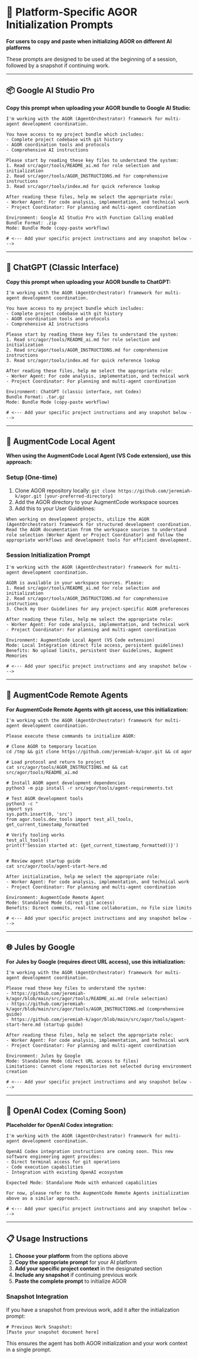 # 🚀 Platform-Specific AGOR Initialization Prompts

**For users to copy and paste when initializing AGOR on different AI platforms**

These prompts are designed to be used at the beginning of a session, followed by a snapshot if continuing work.

---

## 📦 Google AI Studio Pro

**Copy this prompt when uploading your AGOR bundle to Google AI Studio:**

```
I'm working with the AGOR (AgentOrchestrator) framework for multi-agent development coordination.

You have access to my project bundle which includes:
- Complete project codebase with git history
- AGOR coordination tools and protocols
- Comprehensive AI instructions

Please start by reading these key files to understand the system:
1. Read src/agor/tools/README_ai.md for role selection and initialization
2. Read src/agor/tools/AGOR_INSTRUCTIONS.md for comprehensive instructions
3. Read src/agor/tools/index.md for quick reference lookup

After reading these files, help me select the appropriate role:
- Worker Agent: For code analysis, implementation, and technical work
- Project Coordinator: For planning and multi-agent coordination

Environment: Google AI Studio Pro with Function Calling enabled
Bundle Format: .zip
Mode: Bundle Mode (copy-paste workflow)

# <--- Add your specific project instructions and any snapshot below --->
```

---

## 💬 ChatGPT (Classic Interface)

**Copy this prompt when uploading your AGOR bundle to ChatGPT:**

```
I'm working with the AGOR (AgentOrchestrator) framework for multi-agent development coordination.

You have access to my project bundle which includes:
- Complete project codebase with git history
- AGOR coordination tools and protocols
- Comprehensive AI instructions

Please start by reading these key files to understand the system:
1. Read src/agor/tools/README_ai.md for role selection and initialization
2. Read src/agor/tools/AGOR_INSTRUCTIONS.md for comprehensive instructions
3. Read src/agor/tools/index.md for quick reference lookup

After reading these files, help me select the appropriate role:
- Worker Agent: For code analysis, implementation, and technical work
- Project Coordinator: For planning and multi-agent coordination

Environment: ChatGPT (classic interface, not Codex)
Bundle Format: .tar.gz
Mode: Bundle Mode (copy-paste workflow)

# <--- Add your specific project instructions and any snapshot below --->
```

---

## 🤖 AugmentCode Local Agent

**When using the AugmentCode Local Agent (VS Code extension), use this approach:**

### Setup (One-time)

1. Clone AGOR repository locally: `git clone https://github.com/jeremiah-k/agor.git [your-preferred-directory]`
2. Add the AGOR directory to your AugmentCode workspace sources
3. Add this to your User Guidelines:

```
When working on development projects, utilize the AGOR (AgentOrchestrator) framework for structured development coordination. Read the AGOR documentation from the workspace sources to understand role selection (Worker Agent or Project Coordinator) and follow the appropriate workflows and development tools for efficient development.
```

### Session Initialization Prompt

```
I'm working with the AGOR (AgentOrchestrator) framework for multi-agent development coordination.

AGOR is available in your workspace sources. Please:
1. Read src/agor/tools/README_ai.md for role selection and initialization
2. Read src/agor/tools/AGOR_INSTRUCTIONS.md for comprehensive instructions
3. Check my User Guidelines for any project-specific AGOR preferences

After reading these files, help me select the appropriate role:
- Worker Agent: For code analysis, implementation, and technical work
- Project Coordinator: For planning and multi-agent coordination

Environment: AugmentCode Local Agent (VS Code extension)
Mode: Local Integration (direct file access, persistent guidelines)
Benefits: No upload limits, persistent User Guidelines, Augment Memories

# <--- Add your specific project instructions and any snapshot below --->
```

---

## 🔗 AugmentCode Remote Agents

**For AugmentCode Remote Agents with git access, use this initialization:**

```
I'm working with the AGOR (AgentOrchestrator) framework for multi-agent development coordination.

Please execute these commands to initialize AGOR:

# Clone AGOR to temporary location
cd /tmp && git clone https://github.com/jeremiah-k/agor.git && cd agor

# Load protocol and return to project
cat src/agor/tools/AGOR_INSTRUCTIONS.md && cat src/agor/tools/README_ai.md

# Install AGOR agent development dependencies
python3 -m pip install -r src/agor/tools/agent-requirements.txt

# Test AGOR development tools
python3 -c "
import sys
sys.path.insert(0, 'src')
from agor.tools.dev_tools import test_all_tools, get_current_timestamp_formatted

# Verify tooling works
test_all_tools()
print(f'Session started at: {get_current_timestamp_formatted()}')
"

# Review agent startup guide
cat src/agor/tools/agent-start-here.md

After initialization, help me select the appropriate role:
- Worker Agent: For code analysis, implementation, and technical work
- Project Coordinator: For planning and multi-agent coordination

Environment: AugmentCode Remote Agent
Mode: Standalone Mode (direct git access)
Benefits: Direct commits, real-time collaboration, no file size limits

# <--- Add your specific project instructions and any snapshot below --->
```

---

## 🌐 Jules by Google

**For Jules by Google (requires direct URL access), use this initialization:**

```
I'm working with the AGOR (AgentOrchestrator) framework for multi-agent development coordination.

Please read these key files to understand the system:
- https://github.com/jeremiah-k/agor/blob/main/src/agor/tools/README_ai.md (role selection)
- https://github.com/jeremiah-k/agor/blob/main/src/agor/tools/AGOR_INSTRUCTIONS.md (comprehensive guide)
- https://github.com/jeremiah-k/agor/blob/main/src/agor/tools/agent-start-here.md (startup guide)

After reading these files, help me select the appropriate role:
- Worker Agent: For code analysis, implementation, and technical work
- Project Coordinator: For planning and multi-agent coordination

Environment: Jules by Google
Mode: Standalone Mode (direct URL access to files)
Limitations: Cannot clone repositories not selected during environment creation

# <--- Add your specific project instructions and any snapshot below --->
```

---

## 🚧 OpenAI Codex (Coming Soon)

**Placeholder for OpenAI Codex integration:**

```
I'm working with the AGOR (AgentOrchestrator) framework for multi-agent development coordination.

OpenAI Codex integration instructions are coming soon. This new software engineering agent provides:
- Direct terminal access for git operations
- Code execution capabilities
- Integration with existing OpenAI ecosystem

Expected Mode: Standalone Mode with enhanced capabilities

For now, please refer to the AugmentCode Remote Agents initialization above as a similar approach.

# <--- Add your specific project instructions and any snapshot below --->
```

---

## 📋 Usage Instructions

1. **Choose your platform** from the options above
2. **Copy the appropriate prompt** for your AI platform
3. **Add your specific project context** in the designated section
4. **Include any snapshot** if continuing previous work
5. **Paste the complete prompt** to initialize AGOR

### Snapshot Integration

If you have a snapshot from previous work, add it after the initialization prompt:

```
# Previous Work Snapshot:
[Paste your snapshot document here]
```

This ensures the agent has both AGOR initialization and your work context in a single prompt.
